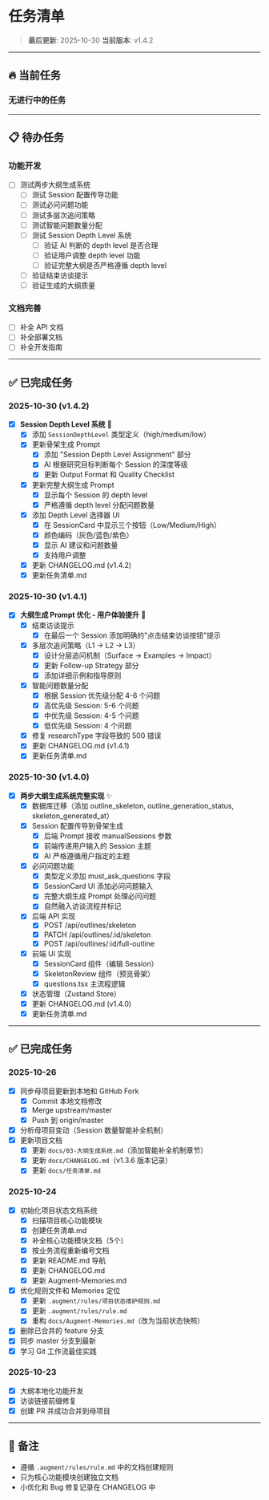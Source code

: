 # 任务清单

> **最后更新**: 2025-10-30
> **当前版本**: v1.4.2

---

## 🔥 当前任务

### 无进行中的任务

---

## 📋 待办任务

### 功能开发
- [ ] 测试两步大纲生成系统
  - [ ] 测试 Session 配置传导功能
  - [ ] 测试必问问题功能
  - [ ] 测试多层次追问策略
  - [ ] 测试智能问题数量分配
  - [ ] 测试 Session Depth Level 系统
    - [ ] 验证 AI 判断的 depth level 是否合理
    - [ ] 验证用户调整 depth level 功能
    - [ ] 验证完整大纲是否严格遵循 depth level
  - [ ] 验证结束访谈提示
  - [ ] 验证生成的大纲质量

### 文档完善
- [ ] 补全 API 文档
- [ ] 补全部署文档
- [ ] 补全开发指南

---

## ✅ 已完成任务

### 2025-10-30 (v1.4.2)
- [x] **Session Depth Level 系统** 🎯
  - [x] 添加 `SessionDepthLevel` 类型定义（high/medium/low）
  - [x] 更新骨架生成 Prompt
    - [x] 添加 "Session Depth Level Assignment" 部分
    - [x] AI 根据研究目标判断每个 Session 的深度等级
    - [x] 更新 Output Format 和 Quality Checklist
  - [x] 更新完整大纲生成 Prompt
    - [x] 显示每个 Session 的 depth level
    - [x] 严格遵循 depth level 分配问题数量
  - [x] 添加 Depth Level 选择器 UI
    - [x] 在 SessionCard 中显示三个按钮（Low/Medium/High）
    - [x] 颜色编码（灰色/蓝色/紫色）
    - [x] 显示 AI 建议和问题数量
    - [x] 支持用户调整
  - [x] 更新 CHANGELOG.md (v1.4.2)
  - [x] 更新任务清单.md

### 2025-10-30 (v1.4.1)
- [x] **大纲生成 Prompt 优化 - 用户体验提升** 🎨
  - [x] 结束访谈提示
    - [x] 在最后一个 Session 添加明确的"点击结束访谈按钮"提示
  - [x] 多层次追问策略（L1 → L2 → L3）
    - [x] 设计分层追问机制（Surface → Examples → Impact）
    - [x] 更新 Follow-up Strategy 部分
    - [x] 添加详细示例和指导原则
  - [x] 智能问题数量分配
    - [x] 根据 Session 优先级分配 4-6 个问题
    - [x] 高优先级 Session: 5-6 个问题
    - [x] 中优先级 Session: 4-5 个问题
    - [x] 低优先级 Session: 4 个问题
  - [x] 修复 researchType 字段导致的 500 错误
  - [x] 更新 CHANGELOG.md (v1.4.1)
  - [x] 更新任务清单.md

### 2025-10-30 (v1.4.0)
- [x] **两步大纲生成系统完整实现** ✨
  - [x] 数据库迁移（添加 outline_skeleton, outline_generation_status, skeleton_generated_at）
  - [x] Session 配置传导到骨架生成
    - [x] 后端 Prompt 接收 manualSessions 参数
    - [x] 前端传递用户输入的 Session 主题
    - [x] AI 严格遵循用户指定的主题
  - [x] 必问问题功能
    - [x] 类型定义添加 must_ask_questions 字段
    - [x] SessionCard UI 添加必问问题输入
    - [x] 完整大纲生成 Prompt 处理必问问题
    - [x] 自然融入访谈流程并标记
  - [x] 后端 API 实现
    - [x] POST /api/outlines/skeleton
    - [x] PATCH /api/outlines/:id/skeleton
    - [x] POST /api/outlines/:id/full-outline
  - [x] 前端 UI 实现
    - [x] SessionCard 组件（编辑 Session）
    - [x] SkeletonReview 组件（预览骨架）
    - [x] questions.tsx 主流程逻辑
  - [x] 状态管理（Zustand Store）
  - [x] 更新 CHANGELOG.md (v1.4.0)
  - [x] 更新任务清单.md

---

## ✅ 已完成任务

### 2025-10-26
- [x] 同步母项目更新到本地和 GitHub Fork
  - [x] Commit 本地文档修改
  - [x] Merge upstream/master
  - [x] Push 到 origin/master
- [x] 分析母项目变动（Session 数量智能补全机制）
- [x] 更新项目文档
  - [x] 更新 `docs/03-大纲生成系统.md`（添加智能补全机制章节）
  - [x] 更新 `docs/CHANGELOG.md`（v1.3.6 版本记录）
  - [x] 更新 `docs/任务清单.md`

### 2025-10-24
- [x] 初始化项目状态文档系统
  - [x] 扫描项目核心功能模块
  - [x] 创建任务清单.md
  - [x] 补全核心功能模块文档（5个）
  - [x] 按业务流程重新编号文档
  - [x] 更新 README.md 导航
  - [x] 更新 CHANGELOG.md
  - [x] 更新 Augment-Memories.md
- [x] 优化规则文件和 Memories 定位
  - [x] 更新 `.augment/rules/项目状态维护规则.md`
  - [x] 更新 `.augment/rules/rule.md`
  - [x] 重构 `docs/Augment-Memories.md`（改为当前状态快照）
- [x] 删除已合并的 feature 分支
- [x] 同步 master 分支到最新
- [x] 学习 Git 工作流最佳实践

### 2025-10-23
- [x] 大纲本地化功能开发
- [x] 访谈链接前缀修复
- [x] 创建 PR 并成功合并到母项目

---

## 📝 备注

- 遵循 `.augment/rules/rule.md` 中的文档创建规则
- 只为核心功能模块创建独立文档
- 小优化和 Bug 修复记录在 CHANGELOG 中

